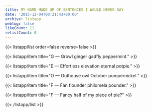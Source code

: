 ```yaml
---
title: MY NAME MADE UP OF SENTENCES I WOULD NEVER SAY
date: '2015-12-04T00:21:43+00:00'
archive: listapp
weblog: false
likeCount: 11
relistCount: 0
---
```



{{< listapp/list order=false reverse=false >}}

   {{< listapp/item title="G — Growl ginger gadfly peppermint." >}}

   {{< listapp/item title="E — Effortless elevation eternal potpie." >}}

   {{< listapp/item title="O — Outhouse owl October pumpernickel." >}}

   {{< listapp/item title="F — Fan flounder philomela pounder." >}}

   {{< listapp/item title="F — Fancy half of my piece of pie?" >}}

{{< /listapp/list >}}
